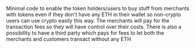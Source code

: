 Minimal code to enable the token holders/users to buy stuff from merchants with tokens even if they don't have any ETH in their wallet so non-crypto users can use crypto easily this way. The merchants will pay for the transaction fees so they will have control over their costs. There is also a possibility to have a third party which pays for fees to let both the merchants and customers transact without any ETH
